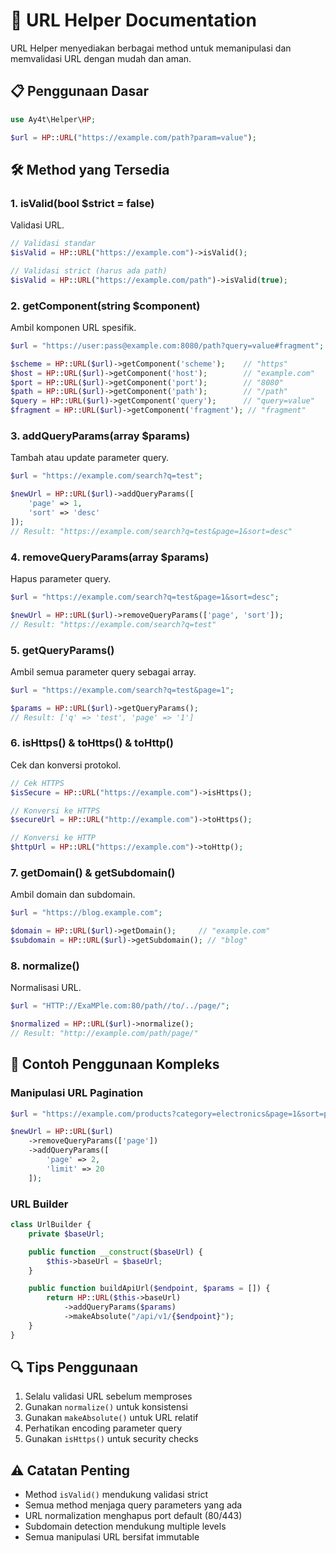 # 🔗 URL Helper Documentation

URL Helper menyediakan berbagai method untuk memanipulasi dan memvalidasi URL dengan mudah dan aman.

## 📋 Penggunaan Dasar

```php
use Ay4t\Helper\HP;

$url = HP::URL("https://example.com/path?param=value");
```

## 🛠️ Method yang Tersedia

### 1. isValid(bool $strict = false)
Validasi URL.

```php
// Validasi standar
$isValid = HP::URL("https://example.com")->isValid();

// Validasi strict (harus ada path)
$isValid = HP::URL("https://example.com/path")->isValid(true);
```

### 2. getComponent(string $component)
Ambil komponen URL spesifik.

```php
$url = "https://user:pass@example.com:8080/path?query=value#fragment";

$scheme = HP::URL($url)->getComponent('scheme');    // "https"
$host = HP::URL($url)->getComponent('host');        // "example.com"
$port = HP::URL($url)->getComponent('port');        // "8080"
$path = HP::URL($url)->getComponent('path');        // "/path"
$query = HP::URL($url)->getComponent('query');      // "query=value"
$fragment = HP::URL($url)->getComponent('fragment'); // "fragment"
```

### 3. addQueryParams(array $params)
Tambah atau update parameter query.

```php
$url = "https://example.com/search?q=test";

$newUrl = HP::URL($url)->addQueryParams([
    'page' => 1,
    'sort' => 'desc'
]);
// Result: "https://example.com/search?q=test&page=1&sort=desc"
```

### 4. removeQueryParams(array $params)
Hapus parameter query.

```php
$url = "https://example.com/search?q=test&page=1&sort=desc";

$newUrl = HP::URL($url)->removeQueryParams(['page', 'sort']);
// Result: "https://example.com/search?q=test"
```

### 5. getQueryParams()
Ambil semua parameter query sebagai array.

```php
$url = "https://example.com/search?q=test&page=1";

$params = HP::URL($url)->getQueryParams();
// Result: ['q' => 'test', 'page' => '1']
```

### 6. isHttps() & toHttps() & toHttp()
Cek dan konversi protokol.

```php
// Cek HTTPS
$isSecure = HP::URL("https://example.com")->isHttps();

// Konversi ke HTTPS
$secureUrl = HP::URL("http://example.com")->toHttps();

// Konversi ke HTTP
$httpUrl = HP::URL("https://example.com")->toHttp();
```

### 7. getDomain() & getSubdomain()
Ambil domain dan subdomain.

```php
$url = "https://blog.example.com";

$domain = HP::URL($url)->getDomain();     // "example.com"
$subdomain = HP::URL($url)->getSubdomain(); // "blog"
```

### 8. normalize()
Normalisasi URL.

```php
$url = "HTTP://ExaMPle.com:80/path//to/../page/";

$normalized = HP::URL($url)->normalize();
// Result: "http://example.com/path/page/"
```

## 🌟 Contoh Penggunaan Kompleks

### Manipulasi URL Pagination
```php
$url = "https://example.com/products?category=electronics&page=1&sort=price";

$newUrl = HP::URL($url)
    ->removeQueryParams(['page'])
    ->addQueryParams([
        'page' => 2,
        'limit' => 20
    ]);
```

### URL Builder
```php
class UrlBuilder {
    private $baseUrl;

    public function __construct($baseUrl) {
        $this->baseUrl = $baseUrl;
    }

    public function buildApiUrl($endpoint, $params = []) {
        return HP::URL($this->baseUrl)
            ->addQueryParams($params)
            ->makeAbsolute("/api/v1/{$endpoint}");
    }
}
```

## 🔍 Tips Penggunaan

1. Selalu validasi URL sebelum memproses
2. Gunakan `normalize()` untuk konsistensi
3. Gunakan `makeAbsolute()` untuk URL relatif
4. Perhatikan encoding parameter query
5. Gunakan `isHttps()` untuk security checks

## ⚠️ Catatan Penting

- Method `isValid()` mendukung validasi strict
- Semua method menjaga query parameters yang ada
- URL normalization menghapus port default (80/443)
- Subdomain detection mendukung multiple levels
- Semua manipulasi URL bersifat immutable
